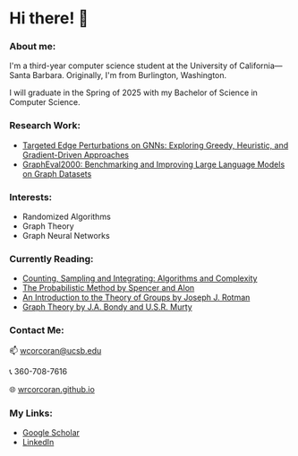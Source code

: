 # Hi there! 👋

### About me:
I'm a third-year computer science student at the University of California&mdash;Santa Barbara. Originally, I'm from Burlington, Washington.  

I will graduate in the Spring of 2025 with my Bachelor of Science in Computer Science.

<!--
### Currently:
🔭 Working as an intern at *Haggard Labs / Burgher Haggard* developing a financial aggregation app.   
&nbsp;&nbsp;&nbsp;&nbsp;&nbsp; Also, I'm building a personal website and an AI game (more details soon!).  
🌱 Learning about computation theory and quantum computing. Woohoo!   
🤔 Interested in computability (both quantum and classical), cryptography, and digital finance.   
❤️‍🔥 My favorite languages are TypeScript, C++, and Python. I'm a big fan of Rust, but I don't use it as much as I'd like.
-->

### Research Work:
- [Targeted Edge Perturbations on GNNs: Exploring Greedy, Heuristic, and Gradient-Driven Approaches](https://wrcorcoran.github.io/assets/pdf/ERSP_Presentation.pdf)
- [GraphEval2000: Benchmarking and Improving Large Language Models on Graph Datasets](https://arxiv.org/abs/2406.16176)

### Interests:
- Randomized Algorithms
- Graph Theory
- Graph Neural Networks

### Currently Reading:
- [Counting, Sampling and Integrating: Algorithms and Complexity](https://www.amazon.com/Counting-Sampling-Integrating-Algorithms-Mathematics/dp/3764369469)
- [The Probabilistic Method by Spencer and Alon](https://www.amazon.com/Probabilistic-Method-Discrete-Mathematics-Optimization-dp-1119061954/dp/1119061954/ref=dp_ob_title_bk)
- [An Introduction to the Theory of Groups by Joseph J. Rotman](https://link.springer.com/book/10.1007/978-1-4612-4176-8)
- [Graph Theory by J.A. Bondy and U.S.R. Murty](https://link.springer.com/book/9781846289699)
  
### Contact Me:
📫 wcorcoran@ucsb.edu  

📞 360-708-7616 

🌐 [wrcorcoran.github.io](https://wrcorcoran.github.io/)

### My Links:
- [Google Scholar](https://scholar.google.com/citations?user=ZmVqkdsAAAAJ&hl=en)
- [LinkedIn](https://www.linkedin.com/in/wrcorcoran/)

<!--
**wrcorcoran/wrcorcoran** is a ✨ _special_ ✨ repository because its `README.md` (this file) appears on your GitHub profile.

Here are some ideas to get you started:

- 🔭 I’m currently working on ...
- 🌱 I’m currently learning ...
- 👯 I’m looking to collaborate on ...
- 🤔 I’m looking for help with ...
- 💬 Ask me about ...
- 📫 How to reach me: ...
- 😄 Pronouns: ...
- ⚡ Fun fact: ...
-->
